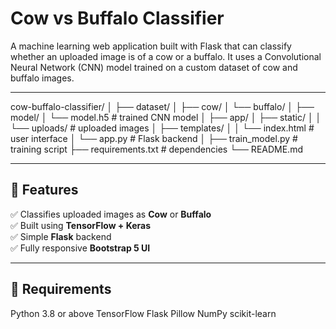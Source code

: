 # Cow vs Buffalo Classifier

A machine learning web application built with Flask that can classify whether an uploaded image is of a cow or a buffalo.
It uses a Convolutional Neural Network (CNN) model trained on a custom dataset of cow and buffalo images.

---

cow-buffalo-classifier/
│
├── dataset/
│   ├── cow/
│   └── buffalo/
│
├── model/
│   └── model.h5            # trained CNN model
│
├── app/
│   ├── static/
│   │   └── uploads/        # uploaded images
│   ├── templates/
│   │   └── index.html      # user interface
│   └── app.py              # Flask backend
│
├── train_model.py          # training script
├── requirements.txt        # dependencies
└── README.md

---

## 🧠 Features
✅ Classifies uploaded images as **Cow** or **Buffalo**  
✅ Built using **TensorFlow + Keras**  
✅ Simple **Flask** backend  
✅ Fully responsive **Bootstrap 5 UI**

---

## 🧾 Requirements

Python 3.8 or above
TensorFlow
Flask
Pillow
NumPy
scikit-learn
